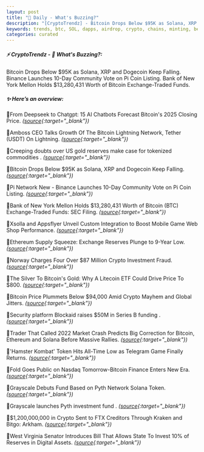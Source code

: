 ```yaml
---
layout: post
title: "🌌 Daily - What's Buzzing?"
description: "[CryptoTrendz] - Bitcoin Drops Below $95K as Solana, XRP and Dogecoin Keep Falling. Binance Launches 10-Day Community Vote on Pi Coin Listing. Bank of New York Mellon Holds $13,280,431 Worth of Bitcoin Exchange-Traded Funds."
keywords: trends, btc, SOL, dapps, airdrop, crypto, chains, minting, berachain, NFT, protocol
categories: curated
---
```


##### ⚡ CryptoTrendz - 📌 *What's Buzzing?:*

Bitcoin Drops Below $95K as Solana, XRP and Dogecoin Keep Falling. Binance Launches 10-Day Community Vote on Pi Coin Listing. Bank of New York Mellon Holds $13,280,431 Worth of Bitcoin Exchange-Traded Funds.

##### ✨ *Here’s an overview:*


🔹From Deepseek to Chatgpt: 15 AI Chatbots Forecast Bitcoin's 2025 Closing Price. *([source](https://s.avyag.com/o0ot){:target="_blank"})*

🔹Amboss CEO Talks Growth Of The Bitcoin Lightning Network, Tether (USDT) On Lightning. *([source](https://s.avyag.com/r9zu){:target="_blank"})*

🔹Creeping doubts over US gold reserves make case for tokenized commodities . *([source](https://s.avyag.com/u2ij){:target="_blank"})*

🔹Bitcoin Drops Below $95K as Solana, XRP and Dogecoin Keep Falling. *([source](https://s.avyag.com/oiyb){:target="_blank"})*

🔹Pi Network New - Binance Launches 10-Day Community Vote on Pi Coin Listing. *([source](https://s.avyag.com/yetb){:target="_blank"})*

🔹Bank of New York Mellon Holds $13,280,431 Worth of Bitcoin (BTC) Exchange-Traded Funds: SEC Filing. *([source](https://s.avyag.com/0bow){:target="_blank"})*

🔹Xsolla and Appsflyer Unveil Custom Integration to Boost Mobile Game Web Shop Performance. *([source](https://s.avyag.com/5wlz){:target="_blank"})*

🔹Ethereum Supply Squeeze: Exchange Reserves Plunge to 9-Year Low. *([source](https://s.avyag.com/ro3y){:target="_blank"})*

🔹Norway Charges Four Over $87 Million Crypto Investment Fraud. *([source](https://s.avyag.com/xhbc){:target="_blank"})*

🔹The Silver To Bitcoin's Gold: Why A Litecoin ETF Could Drive Price To $800. *([source](https://s.avyag.com/xy2y){:target="_blank"})*

🔹Bitcoin Price Plummets Below $94,000 Amid Crypto Mayhem and Global Jitters. *([source](https://s.avyag.com/s1aq){:target="_blank"})*

🔹Security platform Blockaid raises $50M in Series B funding . *([source](https://s.avyag.com/jemn){:target="_blank"})*

🔹Trader That Called 2022 Market Crash Predicts Big Correction for Bitcoin, Ethereum and Solana Before Massive Rallies. *([source](https://s.avyag.com/s5er){:target="_blank"})*

🔹'Hamster Kombat' Token Hits All-Time Low as Telegram Game Finally Returns. *([source](https://s.avyag.com/34hh){:target="_blank"})*

🔹Fold Goes Public on Nasdaq Tomorrow-Bitcoin Finance Enters New Era. *([source](https://s.avyag.com/30be){:target="_blank"})*

🔹Grayscale Debuts Fund Based on Pyth Network Solana Token. *([source](https://s.avyag.com/qx3f){:target="_blank"})*

🔹Grayscale launches Pyth investment fund . *([source](https://s.avyag.com/rk9e){:target="_blank"})*

🔹$1,200,000,000 in Crypto Sent to FTX Creditors Through Kraken and Bitgo: Arkham. *([source](https://s.avyag.com/ml3z){:target="_blank"})*

🔹West Virginia Senator Introduces Bill That Allows State To Invest 10% of Reserves in Digital Assets. *([source](https://s.avyag.com/cfgj){:target="_blank"})*
